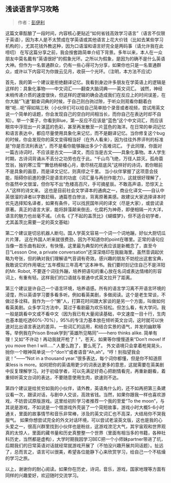 ## 浅谈语言学习攻略 

> 作者：[彭伊利](https://www.shanbay.com/user/list/Elate/)

这篇文章酝酿了一段时间，内容核心更贴近“如何省钱高效学习语言”（语言不仅限于英语），因为本人是不太赞成在学英语或其他语言上花大价钱（比如去某些学习机构的），尤其花钱外教这种，因为口语溜和语言好完全是两码事（请允许我在此唠叨） 在写这篇分享之前，我会按套路简单介绍下背景。多年以来，本人在一众朋友中莫名戴有“英语很好”的假象光环。之所以为假象，是因为的确不是什么英语大神。但作为一名普通群众，仍有一些心得可为分享，如果你也只是一名普通群众，或许以下内容可为你拨云见月，收获一个光环。（注明，本方法不应试）

首先，我的第一个建议是拒绝翻译记忆。我看到身边许多朋友在学英语上的逻辑是这样的：具象化事物——中文词汇——翻查大脑词典——英文词汇。 诚然，神经末梢传递介质的速度很快，但这样的逻辑的确会造成我们在反应上的时间误差，在你大脑“飞速”翻查词典的时候，于自己则白驹过隙，于听众则观看你翻着白眼“呃…呃”得如隔三秋（小伙伴们可以给自己简单拍个录音或者视频，尝试用英文说一个简单的话题，你会发现自己的空白时间相当长，而你自己在表达时却不自知）。举一个栗子，你看到Blue，第一反应不应该是“蓝色”这个中文词汇，而应该眼帘中浮现出一片湛蓝的色彩，甚至再发散至一片蓝色的海洋。在日常的单词记忆和语言表达中，都应尽量使用具象化来记忆，而不是翻译记忆。当你修复这个bug的时候，你会发现你的英文变得相当好（在外人看来），因为往往外界评判的标准是“你是否流利表达”，而不是看你能够蹦出多少个高难词汇。 于此同理，你面对一篇古诗词时，不应该是古文——译文，而应当是古文——具象化事物。本人学生时期，古诗词背诵从不丢分之功劳也在于此。“千山鸟飞绝，万径人踪灭。孤舟蓑笠翁，独钓寒江雪”“舞低杨柳楼心月，歌尽桃花扇底风”这样好的诗词，若你眼前不是具象的画意，而是译文记忆，则真缪之千里。 当小伙伴掌握了这项意会技能，阻碍你前進的便只是语言的功底（词汇量与再创作能力）。这就很好理解了，你虽然中文很溜，但你写不出“危楼高百尺，手可摘星辰。不敢高声语，恐惊天上人”这样的诗文来。 这也是目前社会文学译本的通病之一，商业化译文——自认中英很溜的译者以字数赶稿，通篇苍白惨淡，背离原著美感。故建议大家选择译本时优先选择知名译者，如果有条件，可以找民国年间的译文（尽是大家），或尝试读原著。真正的语言大家，能将辞藻颠来倒去，化腐朽为神奇，即便相隔一片大洋，语言的魅力也丝毫不减。（点名《了不起的盖茨比》《蝴蝶梦》，但不适合初学者，尤其盖茨比需要一定的英文基础）

第二个建议是切忌机器人断句。国人学英文容易一个词一个词地蹦，好似大厨切瓜片片薄， 这在外国人听来就很费劲，因为不知道你的point在哪里。正常的语句应当像一首乐曲有起伏，有快慢。这里最为典型的代表应该是新概念了，直至今日“Lesson One, a private conversation”还深深烙印在我脑海里。虽然音调起伏略为夸张，但的确对我们理解语气音调有奇效。感兴趣的朋友不妨挖出这套宝典，我敢说它的作用堪比“五年模拟三年高考”这本神书。我们要时刻记住自己不是洋阳的Mr. Robot, 不要逐个词往外蹦，培养把语句的重心放在名词或表达情绪的形容词上，有重有轻。这样我们的口语就与普通中式英文拉开了距离。

第三个建议是许自己一个语言环境，培养语感。所有的语言学习离不开语言环境的浸霪，所以英语学习要多看多听。例如看英美剧，多做阅读。这个是老生常谈，不做过多诠释。我作为一个“懒”人，打算花时间跟大家谈的是另一个方面，叫做如何看英美剧。众多学习方法中，莫过于看剧最为欢乐轻松。但怎么看，有大学问。我一般是跳看中文或不看中文（因为我已有大量阅读基础，中文速度一目十行，生肉也基本能吃透60%-70%），95%的专注力基本放在倾听英文台词，这时就可以快速对比出语言表达的差异。一些词汇的运用，和结合实景的语气，并发的幽默等等。举例我在Prison Break学到“英雄所见略同”——hero thinks alike. 简单有理！又如“不许动！再动我就开枪了！”，苍天，如果等你慢慢道来“Don’t move! If you move then I will…..” 人要么跑了，要么死了。 外文语境只会拿着枪晃晃头，抛你一个眼神简单说一个“don’t”或者语音“Ah,ah”。“哼！别指望我会说！”——“Not in a thousand year.”很多表达，每个词你都懂，但是你不知道原来less is more。如何把你的英语用更少的词表达更多的意思，这就需要在英美剧中反复理解学习。对于初级学者，可以先满足好奇心把剧情看完，再重新翻看，着重倾听英文台词的表达，不要随意使用生肉，欲速则不达。

第四个建议是给贫穷如我的小伙伴，请外教，英语角什么的，还不如再把第三条建议看一次，跟读对话，与剧中人交谈，高效省钱。当然，如果你跟我一样也喜欢游戏，不妨尝试原版游戏。这里给初阶学习者推荐一个我的至爱“To the moon”，与其说是游戏，不如说是一个借游戏外壳装了一个简短故事，游戏小时大概5-6小时通关，里面的故事情节和音乐非常棒，涉及的英文词汇也不高深，大结局你不哭我服气。 如果你想尝试完全的外文对话环境，可以尝试老滚英文版，这也是我的心头爱之一，很高兴群里找到小伙伴也是粉丝，这游戏滂沱大气，其宇宙观和世界观真的太惊人，里面的藏书量和历史真整整一个世界（里面有相当多的书籍，各种社科历史，当然都是虚构），大学时期我因学习BEC把一个小师妹partner带进了坑，后期我们的日常英语对话就经常就游戏开展了（不怕没兴趣开展共同话题）。扯远了，总而言之，语言可以很美，希望各位能静下心来欣赏学习，给自己一个不枯燥的学习之旅。

以上，谢谢你的耐心阅读。如果你在历史，诗词，音乐，游戏，国家地理等方面有同样的兴趣爱好，欢迎随时交流学习。
